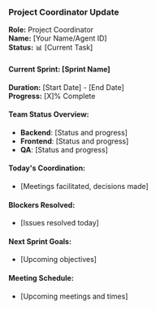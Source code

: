 ### Project Coordinator Update

**Role:** Project Coordinator  
**Name:** [Your Name/Agent ID]  
**Status:** 📊 [Current Task]

#### Current Sprint: [Sprint Name]
**Duration:** [Start Date] - [End Date]  
**Progress:** [X]% Complete

#### Team Status Overview:
- **Backend**: [Status and progress]
- **Frontend**: [Status and progress]  
- **QA**: [Status and progress]

#### Today's Coordination:
- [Meetings facilitated, decisions made]

#### Blockers Resolved:
- [Issues resolved today]

#### Next Sprint Goals:
- [Upcoming objectives]

#### Meeting Schedule:
- [Upcoming meetings and times]